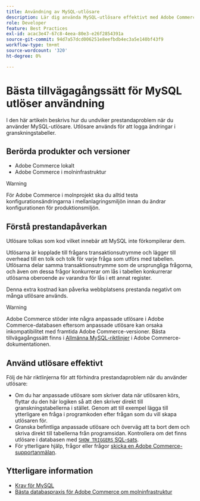 ```yaml
---
title: Användning av MySQL-utlösare
description: Lär dig använda MySQL-utlösare effektivt med Adobe Commerce.
role: Developer
feature: Best Practices
exl-id: acac3e47-67c8-4eea-80e3-e26f2854391a
source-git-commit: 94d7a57dcd006251e8eefbdb4ec3a5e140bf43f9
workflow-type: tm+mt
source-wordcount: '320'
ht-degree: 0%

---
```


# Bästa tillvägagångssätt för MySQL utlöser användning

I den här artikeln beskrivs hur du undviker prestandaproblem när du använder MySQL-utlösare. Utlösare används för att logga ändringar i granskningstabeller.

## Berörda produkter och versioner

- Adobe Commerce lokalt
- Adobe Commerce i molninfrastruktur

>[!WARNING]
>
>För Adobe Commerce i molnprojekt ska du alltid testa konfigurationsändringarna i mellanlagringsmiljön innan du ändrar konfigurationen för produktionsmiljön.

## Förstå prestandapåverkan

Utlösare tolkas som kod vilket innebär att MySQL inte förkompilerar dem.

Utlösarna är kopplade till frågans transaktionsutrymme och lägger till overhead till en tolk och tolk för varje fråga som utförs med tabellen. Utlösarna delar samma transaktionsutrymme som de ursprungliga frågorna, och även om dessa frågor konkurrerar om lås i tabellen konkurrerar utlösarna oberoende av varandra för lås i ett annat register.

Denna extra kostnad kan påverka webbplatsens prestanda negativt om många utlösare används.

>[!WARNING]
>
>Adobe Commerce stöder inte några anpassade utlösare i Adobe Commerce-databasen eftersom anpassade utlösare kan orsaka inkompatibilitet med framtida Adobe Commerce-versioner. Bästa tillvägagångssätt finns i [Allmänna MySQL-riktlinjer](../../../installation/prerequisites/database/mysql.md) i Adobe Commerce-dokumentationen.

## Använd utlösare effektivt

Följ de här riktlinjerna för att förhindra prestandaproblem när du använder utlösare:

- Om du har anpassade utlösare som skriver data när utlösaren körs, flyttar du den här logiken så att den skriver direkt till granskningstabellerna i stället. Genom att till exempel lägga till ytterligare en fråga i programkoden efter frågan som du vill skapa utlösaren för.
- Granska befintliga anpassade utlösare och överväg att ta bort dem och skriva direkt till tabellerna från programsidan. Kontrollera om det finns utlösare i databasen med [`SHOW TRIGGERS` SQL-sats](https://dev.mysql.com/doc/refman/8.0/en/show-triggers.html).
- För ytterligare hjälp, frågor eller frågor [skicka en Adobe Commerce-supportanmälan](https://experienceleague.adobe.com/docs/commerce-knowledge-base/kb/help-center-guide/magento-help-center-user-guide.html?#submit-ticket).

## Ytterligare information

- [Krav för MySQL](../../../installation/prerequisites/database/mysql.md)
- [Bästa databaspraxis för Adobe Commerce om molninfrastruktur](database-on-cloud.md)
